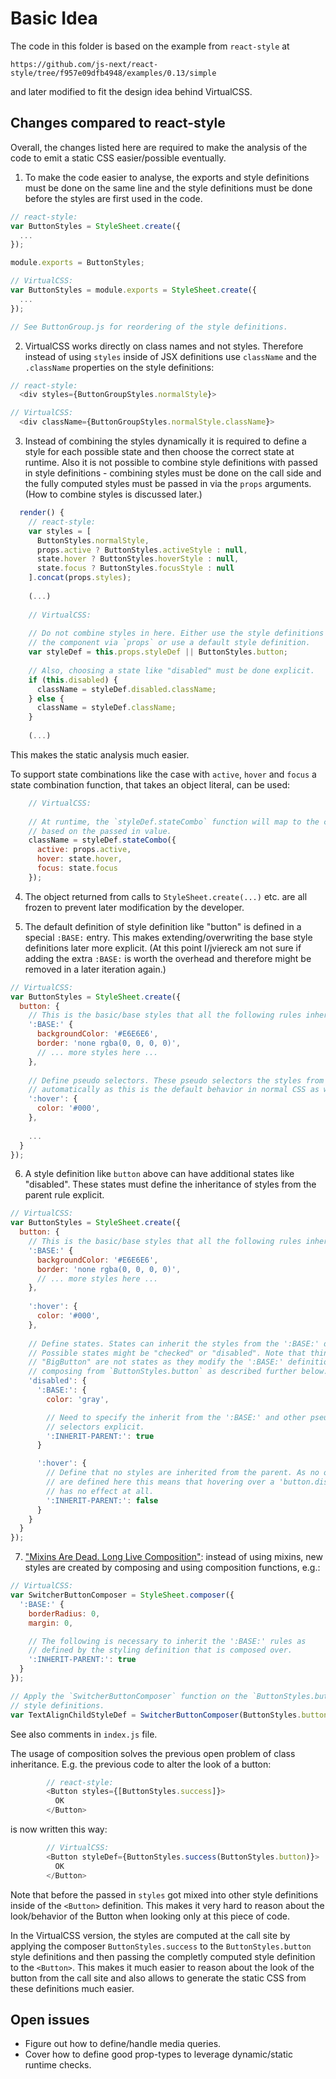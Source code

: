 # Basic Idea

The code in this folder is based on the example from `react-style` at

```
https://github.com/js-next/react-style/tree/f957e09dfb4948/examples/0.13/simple
```

and later modified to fit the design idea behind VirtualCSS.

## Changes compared to react-style

Overall, the changes listed here are required to make the analysis of the code
to emit a static CSS easier/possible eventually.

1) To make the code easier to analyse, the exports and style definitions
must be done on the same line and the style definitions must be done before the
styles are first used in the code.

``` js
// react-style:
var ButtonStyles = StyleSheet.create({
  ...
});

module.exports = ButtonStyles;

// VirtualCSS:
var ButtonStyles = module.exports = StyleSheet.create({
  ...
});

// See ButtonGroup.js for reordering of the style definitions.
```

2) VirtualCSS works directly on class names and not styles. Therefore instead
of using `styles` inside of JSX definitions use `className` and the `.className`
properties on the style definitions:

```js
// react-style:
  <div styles={ButtonGroupStyles.normalStyle}>

// VirtualCSS:
  <div className={ButtonGroupStyles.normalStyle.className}>
```

3) Instead of combining the styles dynamically it is required to define a
style for each possible state and then choose the correct state at runtime. Also
it is not possible to combine style definitions with passed in style definitions -
combining styles must be done on the call side and the fully computed styles must
be passed in via the `props` arguments. (How to combine styles is discussed
later.)

```js
  render() {
    // react-style:
    var styles = [
      ButtonStyles.normalStyle,
      props.active ? ButtonStyles.activeStyle : null,
      state.hover ? ButtonStyles.hoverStyle : null,
      state.focus ? ButtonStyles.focusStyle : null
    ].concat(props.styles);
    
    (...)
    
    // VirtualCSS:
    
    // Do not combine styles in here. Either use the style definitions as passed in to
    // the component via `props` or use a default style definition.
    var styleDef = this.props.styleDef || ButtonStyles.button;
    
    // Also, choosing a state like "disabled" must be done explicit.
    if (this.disabled) {
      className = styleDef.disabled.className;
    } else {
      className = styleDef.className;
    }
    
    (...)
```

This makes the static analysis much easier.

To support state combinations like the case with `active`, `hover` and `focus` a state combination
function, that takes an object literal, can be used:

```js
    // VirtualCSS:
    
    // At runtime, the `styleDef.stateCombo` function will map to the correct `className`
    // based on the passed in value.
    className = styleDef.stateCombo({
      active: props.active, 
      hover: state.hover,
      focus: state.focus
    });
```

4) The object returned from calls to `StyleSheet.create(...)` etc. are all frozen to prevent
later modification by the developer.

5) The default definition of style definition like "button" is defined in a
special `:BASE:` entry. This makes extending/overwriting the base style definitions
later more explicit. (At this point I/jviereck am not sure if adding the extra `:BASE:`
is worth the overhead and therefore might be removed in a later iteration again.)

```js
// VirtualCSS:
var ButtonStyles = StyleSheet.create({
  button: {
    // This is the basic/base styles that all the following rules inherit from.
    ':BASE:' {
      backgroundColor: '#E6E6E6',
      border: 'none rgba(0, 0, 0, 0)',
      // ... more styles here ...
    },
  
    // Define pseudo selectors. These pseudo selectors the styles from ':BASE:'
    // automatically as this is the default behavior in normal CSS as well.
    ':hover': {
      color: '#000',
    },
    
    ...
  }
});
```

6) A style definition like `button` above can have additional states like "disabled". These states
must define the inheritance of styles from the parent rule explicit.

```js
// VirtualCSS:
var ButtonStyles = StyleSheet.create({
  button: {
    // This is the basic/base styles that all the following rules inherit from.
    ':BASE:' {
      backgroundColor: '#E6E6E6',
      border: 'none rgba(0, 0, 0, 0)',
      // ... more styles here ...
    },
    
    ':hover': {
      color: '#000',
    },
    
    // Define states. States can inherit the styles from the ':BASE:' definitions.
    // Possible states might be "checked" or "disabled". Note that things like
    // "BigButton" are not states as they modify the ':BASE:' definition by
    // composing from `ButtonStyles.button` as described further below.
    'disabled': {
      ':BASE:': {
        color: 'gray',

        // Need to specify the inherit from the ':BASE:' and other pseudo
        // selectors explicit.
        ':INHERIT-PARENT:': true
      }

      ':hover': {
        // Define that no styles are inherited from the parent. As no other rules
        // are defined here this means that hovering over a 'button.disabled'
        // has no effect at all.
        ':INHERIT-PARENT:': false
      }
    }
  }
});

```

7) ["Mixins Are Dead. Long Live Composition"](https://medium.com/@dan_abramov/mixins-are-dead-long-live-higher-order-components-94a0d2f9e750):
instead of using mixins, new styles are created by composing and using composition
functions, e.g.:

```js
// VirtualCSS:
var SwitcherButtonComposer = StyleSheet.composer({
  ':BASE:' {
    borderRadius: 0,
    margin: 0,

    // The following is necessary to inherit the ':BASE:' rules as
    // defined by the styling definition that is composed over.
    ':INHERIT-PARENT:': true
  }
});

// Apply the `SwitcherButtonComposer` function on the `ButtonStyles.button`
// style definitions.
var TextAlignChildStyleDef = SwitcherButtonComposer(ButtonStyles.button);
```

See also comments in `index.js` file.

The usage of composition solves the previous open problem of class inheritance. 
E.g. the previous code to alter the look of a button:

```js
        // react-style:
        <Button styles={[ButtonStyles.success]}>
          OK
        </Button>
```

is now written this way:

```js
        // VirtualCSS:
        <Button styleDef={ButtonStyles.success(ButtonStyles.button)}>
          OK
        </Button>
```

Note that before the passed in `styles` got mixed into other style definitions
inside of the `<Button>` definition. This makes it very hard to reason about the
look/behavior of the Button when looking only at this piece of code.

In the VirtualCSS version, the styles are computed at the call site by applying
the composer `ButtonStyles.success` to the `ButtonStyles.button` style definitions
and then passing the completly computed style definition to the `<Button>`.
This makes it much easier to reason about the look of the button from the call site
and also allows to generate the static CSS from these definitions much easier.

## Open issues

- Figure out how to define/handle media queries.
- Cover how to define good prop-types to leverage dynamic/static runtime checks.
